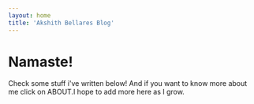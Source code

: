 ```yaml
---
layout: home
title: 'Akshith Bellares Blog'
---
```


# Namaste!

Check some stuff i've written below! And if you want to know more about me click on ABOUT.I hope to add more here as I grow.